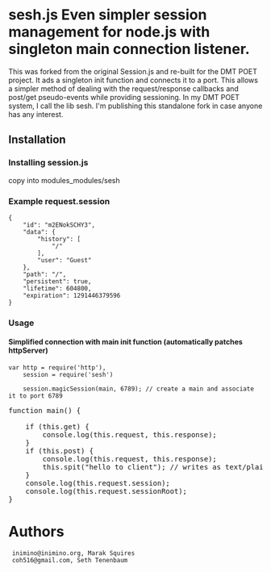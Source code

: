 # sesh.js Even simpler session management for node.js with singleton main connection listener. 

This was forked from the original Session.js and re-built for the DMT POET project. It ads a singleton init function and connects it to a port.  This allows a simpler method of dealing with the request/response callbacks and post/get pseudo-events while providing sessioning.  In my DMT POET system, I call the lib sesh.  I'm publishing this standalone fork in case anyone has any interest.

## Installation

### Installing session.js
  copy into modules_modules/sesh 

### Example request.session

    {
        "id": "m2ENokSCHY3",
        "data": {
            "history": [
                "/"
            ],
            "user": "Guest"
        },
        "path": "/",
        "persistent": true,
        "lifetime": 604800,
        "expiration": 1291446379596
    }


### Usage


#### Simplified connection with main init function (automatically patches httpServer)

    var http = require('http'),
        session = require('sesh')
        
        session.magicSession(main, 6789); // create a main and associate it to port 6789
<pre>
function main() { 

	if (this.get) { 
		console.log(this.request, this.response);
	}
	if (this.post) {
		console.log(this.request, this.response);
		this.spit("hello to client"); // writes as text/plain .. some more twkin needed for other types
	}
	console.log(this.request.session);
	console.log(this.request.sessionRoot);
}
</pre>
 


# Authors

     inimino@inimino.org, Marak Squires
     coh516@gmail.com, Seth Tenenbaum

